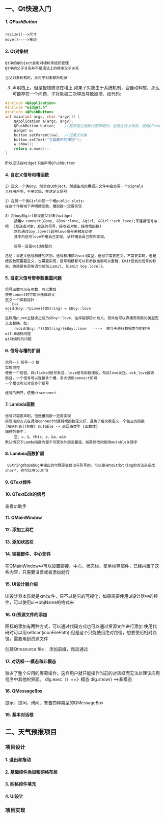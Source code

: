 ## 一、Qt快速入门
##### 1. QPushButton
    resize()-->尺寸
    move()---->移动

#### 2. Qt对象树
    Qt中的QObject会用对橡树来组织管理
    Qt中的父子关系并不是语法上的继承父子关系

    当父对象析构时，会将子对象都析构掉

3. 声明栈上，但是报错崩溃在堆上
    如果子对象由于系统机制，会自动释放，那么可能存在一个问题，子对象被二次释放导致崩溃，如代码:
```C++
#include <QApplication>
#include "widget.h"
#include <QPushButton>
int main(int argc, char *argv[]) {
    QApplication a(argc, argv);
    QPushButton button;    //虽然是在函数内部声明的，这是在栈上保存，但是QPushButton中的数据是用new在堆上保存的
    Widget w;
    button.setParent(&w);  //设置父对象
    button.setText("主函数中的按钮");
    w.show();
    return a.exec();
}
```
    所以应该在Widget下面声明QPushButton

#### 4. 自定义信号和槽函数
    1）定义一个类Boy，继承自QObject，然后生成的模板头文件中会自带一个signals
    且只用声明，不用实现，在这定义信号

    2）在另一个类Girl中顶一个槽public slots:
    在这个作用域下声明槽函数，槽函数一定要实现

    3）将boy和girl都设置父对象为widget
        接着w.connect(&boy, &Boy::love, &girl, &Girl::ack_love);来连接信号与槽  (发送者对象，发送的信号，接收者对象，接收槽函数)
        然后通过boy.love()调用love信号来触发动作
        其中的信号love不用自己实现，qt环境会自己帮你实现。
        
        信号一定是void类型的

    总结：自定义信号和槽的区别，信号和槽都为void类型，信号只需要定义，不需要实现，但是槽函数既需要定义，也需要实现，信号和槽都可以有参数也都可以重载，Emit是发出信号的标志，也就是在调用语句前加上emit, 如emit boy.love()。



#### 5. 自定义信号带参数重载问题
    信号函数可以有参数，可以重载
    使用connet时可能会造成歧义
    定义一个函数指针：
    ```C++
    void(Boy::*pLove)(QString) = &Boy::love
    ```
    这样用pLove去替换之前的&Boy::love，这样能够防止歧义，另外也可以直接用函数的类型定义去替换，如:
        (void(Boy::*)(QString))&Boy::love   --->  相当于进行数据类型的转换
    utf-8编码问题
    qt对编码的问题
    
#### 6. 信号与槽的扩展
    信号--》信号--》槽
    实现可控
    使用一个按钮，将clicked信号发送，love信号函数接收，然后love发送，ack_love接收
    而且，一个信号可以连接多个槽，多次调用connect即可
    一个槽也可以对应多个信号

    信号的断开，使用disconnect


#### 7. Lambda函数
    信号只需要声明，但是槽函数一定要实现
    用简洁的方式在调用connect时就将槽函数定义好，避免了每次都定义一个独立的函数
    [捕获列表](参数) mutable -> 返回值类型 {函数体}
    捕获列表中：
        空、=、&、this、a、&a、a&b
    默认情况下Lamda函数内是不可更改外部变量值，如需修改则使用mutable关键字

#### 8. Lambda函数扩展
     QString向qDebug中输出的时候是会自动带引号的，可以使用toStdString的方法来变成char*, 也可以用toUtf8


#### 9. QText控件




#### 10. QTextEdit的信号
查看qt助手
    





#### 11. QMainWindow





#### 12. 添加工具栏





#### 13. 添加状态栏





#### 14. 铆接部件、中心部件
在QMainWindow中可以设置铆接、中心、状态栏、菜单栏等部件，已经内置了这些内容，只需要设置或者添加就行



#### 15. UI设计器介绍
UI设计器本质就是xml文件，只不过是它的可视化，如果需要使用ui设计器中的控件，可以使用ui->objName的格式来



#### 16. Qt资源文件的添加
图标的添加有两种方式，可以通过代码方式也可以通过资源文件进行添加
使用代码时可以用setIcon(iconFilePath);但是这个只能使用绝对路径，想要使用相对路径，需要用到资源文件

创建Qtresource file：
    添加前缀，然后通过


#### 17. 对话框---模态和非模态
独占了整个应用的屏幕操作，这样用户就只能操作当前的对话框而无法处理该应用程序中其他的界面。
dlg.exec（）==》模态
dlg.show() ==>非模态




#### 18. QMessageBox
提示、提问、询问、警告四种类型的QMessageBox





#### 19. 基本对话框







## 二、天气预报项目


### 项目设计
#### 1. 退出和拖动



#### 2. 基础控件添加和网格布局



#### 3. 网格控件填充




#### 4. UI设计







### 项目实现










